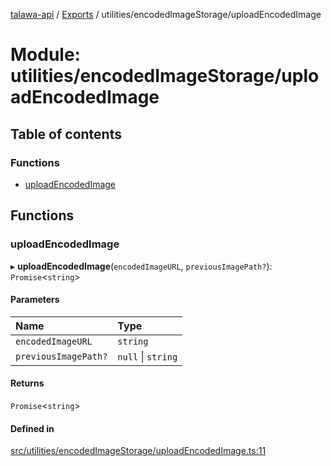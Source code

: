 [talawa-api](../README.md) / [Exports](../modules.md) / utilities/encodedImageStorage/uploadEncodedImage

# Module: utilities/encodedImageStorage/uploadEncodedImage

## Table of contents

### Functions

- [uploadEncodedImage](utilities_encodedImageStorage_uploadEncodedImage.md#uploadencodedimage)

## Functions

### uploadEncodedImage

▸ **uploadEncodedImage**(`encodedImageURL`, `previousImagePath?`): `Promise`\<`string`\>

#### Parameters

| Name | Type |
| :------ | :------ |
| `encodedImageURL` | `string` |
| `previousImagePath?` | ``null`` \| `string` |

#### Returns

`Promise`\<`string`\>

#### Defined in

[src/utilities/encodedImageStorage/uploadEncodedImage.ts:11](https://github.com/PalisadoesFoundation/talawa-api/blob/ae7aa4f/src/utilities/encodedImageStorage/uploadEncodedImage.ts#L11)
